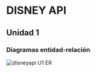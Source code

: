# DISNEY API

## Unidad 1
### Diagramas entidad-relación
![disneyapi U1 ER](https://user-images.githubusercontent.com/93953092/187126547-38b1e60b-92cb-46f6-86b4-8abfb4421890.jpg)
